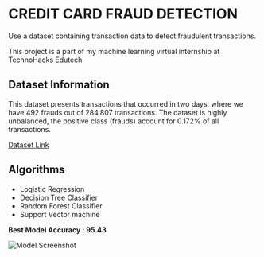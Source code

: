 # CREDIT CARD FRAUD DETECTION 
Use a dataset containing transaction data to
detect fraudulent transactions.

This project is a part of my machine learning virtual internship at TechnoHacks Edutech


## Dataset Information
This dataset presents transactions that occurred in two days, where we have 492 frauds out of 284,807 transactions. The dataset is highly unbalanced, the positive class (frauds) account for 0.172% of all transactions.

[Dataset Link](https://www.kaggle.com/datasets/mlg-ulb/creditcardfraud)

## Algorithms
+ Logistic Regression
+ Decision Tree Classifier
+ Random Forest Classifier
+ Support Vector machine

**Best Model Accuracy : 95.43** 

![Model Screenshot](https://drive.google.com/uc?id=1B5WqI_8IVJb-ZYydW-XCSIYboFR1T9Jb)
